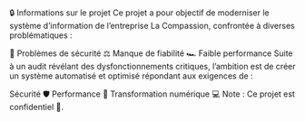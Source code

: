 🔒 Informations sur le projet
Ce projet a pour objectif de moderniser le système d’information de l’entreprise La Compassion, confrontée à diverses problématiques :

🔐 Problèmes de sécurité
⚖️ Manque de fiabilité
🏎️ Faible performance
Suite à un audit révélant des dysfonctionnements critiques, l’ambition est de créer un système automatisé et optimisé répondant aux exigences de :

Sécurité 🛡️
Performance 🚀
Transformation numérique 💻
Note : Ce projet est confidentiel 🤫.
